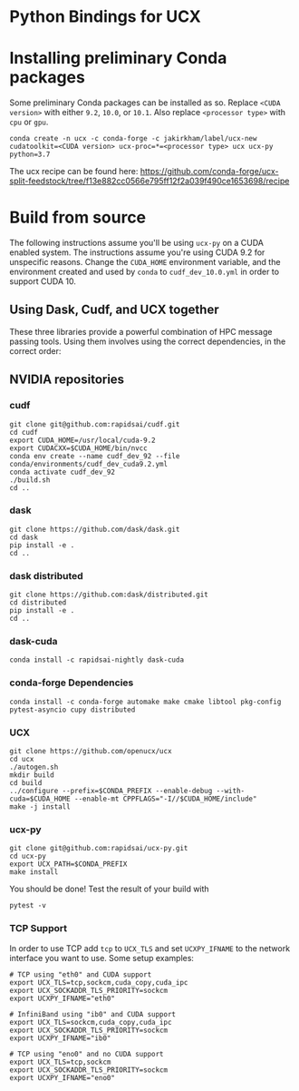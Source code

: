 # Python Bindings for UCX

# Installing preliminary Conda packages

Some preliminary Conda packages can be installed as so. Replace `<CUDA
version>` with either `9.2`, `10.0`, or `10.1`. Also replace `<processor type>`
with `cpu` or `gpu`.

```
conda create -n ucx -c conda-forge -c jakirkham/label/ucx-new cudatoolkit=<CUDA version> ucx-proc=*=<processor type> ucx ucx-py python=3.7
```

The ucx recipe can be found here: https://github.com/conda-forge/ucx-split-feedstock/tree/f13e882cc0566e795ff12f2a039f490ce1653698/recipe

# Build from source

The following instructions assume you'll be using `ucx-py` on a CUDA enabled system. The instructions assume you're using CUDA 9.2 for unspecific reasons. Change the `CUDA_HOME` environment variable, and the environment created and used by `conda` to `cudf_dev_10.0.yml` in order to support CUDA 10.

## Using Dask, Cudf, and UCX together ##

These three libraries provide a powerful combination of HPC message passing
tools. Using them involves using the correct dependencies, in the correct
order:

## NVIDIA repositories ##

### cudf ###

    git clone git@github.com:rapidsai/cudf.git
    cd cudf
    export CUDA_HOME=/usr/local/cuda-9.2
    export CUDACXX=$CUDA_HOME/bin/nvcc
    conda env create --name cudf_dev_92 --file conda/environments/cudf_dev_cuda9.2.yml
    conda activate cudf_dev_92
    ./build.sh
    cd ..

### dask ###

    git clone https://github.com/dask/dask.git
    cd dask
    pip install -e .
    cd ..

### dask distributed ###

    git clone https://github.com:dask/distributed.git
    cd distributed
    pip install -e .
    cd ..

### dask-cuda ###

    conda install -c rapidsai-nightly dask-cuda

### conda-forge Dependencies ###

    conda install -c conda-forge automake make cmake libtool pkg-config pytest-asyncio cupy distributed

### UCX ###

    git clone https://github.com/openucx/ucx
    cd ucx
    ./autogen.sh
    mkdir build
    cd build
    ../configure --prefix=$CONDA_PREFIX --enable-debug --with-cuda=$CUDA_HOME --enable-mt CPPFLAGS="-I//$CUDA_HOME/include"
    make -j install

### ucx-py ###

    git clone git@github.com:rapidsai/ucx-py.git
    cd ucx-py
    export UCX_PATH=$CONDA_PREFIX
    make install

You should be done! Test the result of your build with

    pytest -v

### TCP Support

In order to use TCP add `tcp` to `UCX_TLS` and set `UCXPY_IFNAME` to the network interface you want to use. Some setup examples:

    # TCP using "eth0" and CUDA support
    export UCX_TLS=tcp,sockcm,cuda_copy,cuda_ipc
    export UCX_SOCKADDR_TLS_PRIORITY=sockcm
    export UCXPY_IFNAME="eth0"

    # InfiniBand using "ib0" and CUDA support
    export UCX_TLS=sockcm,cuda_copy,cuda_ipc
    export UCX_SOCKADDR_TLS_PRIORITY=sockcm
    export UCXPY_IFNAME="ib0"

    # TCP using "eno0" and no CUDA support
    export UCX_TLS=tcp,sockcm
    export UCX_SOCKADDR_TLS_PRIORITY=sockcm
    export UCXPY_IFNAME="eno0"

